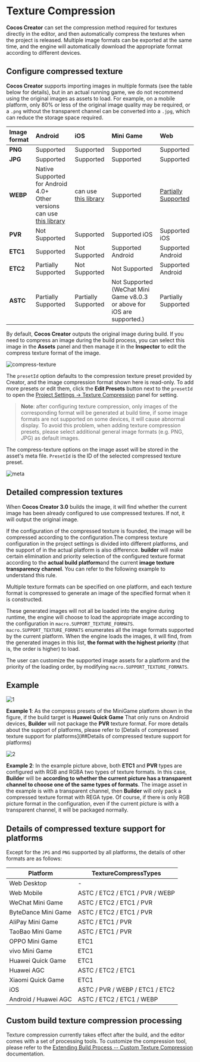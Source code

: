# Texture Compression

**Cocos Creator** can set the compression method required for textures directly in the editor, and then automatically compress the textures when the project is released. Multiple image formats can be exported at the same time, and the engine will automatically download the appropriate format according to different devices.

## Configure compressed texture

**Cocos Creator** supports importing images in multiple formats (see the table below for details), but in an actual running game, we do not recommend using the original images as assets to load. For example, on a mobile platform, only 80% or less of the original image quality may be required, or a `.png` without the transparent channel can be converted into a `.jpg`, which can reduce the storage space required.

| Image format | Android | iOS | Mini Game | Web  |
| :------- | :-------- | :------ | :----- | :------ |
| **PNG** | Supported | Supported   | Supported | Supported |
| **JPG** | Supported | Supported | Supported | Supported |
| **WEBP** | Native Supported for Android 4.0+<br>Other versions can use [this library](https://github.com/alexey-pelykh/webp-android-backport) | can use [this library](https://github.com/carsonmcdonald/WebP-iOS-example) | Supported | [Partially Supported](https://caniuse.com/#feat=webp) |
| **PVR** | Not Supported | Supported | Supported iOS  | Supported iOS |
| **ETC1** | Supported | Not Supported | Supported Android  | Supported Android |
| **ETC2** | Partially Supported | Not Supported | Not Supported | Supported Android |
| **ASTC** | Partially Supported  | Partially Supported | Not Supported (WeChat Mini Game v8.0.3 or above for iOS are supported.) | Partially Supported |

By default, **Cocos Creator** outputs the original image during build. If you need to compress an image during the build process, you can select this image in the **Assets** panel and then manage it in the **Inspector** to edit the compress texture format of the image.

![compress-texture](compress-texture/compress-texture.png)

The `presetId` option defaults to the compression texture preset provided by Creator, and the image compression format shown here is read-only. To add more presets or edit them, click the **Edit Presets** button next to the `presetId` to open the [Project Settings -> Texture Compression](./editor/project/index.md) panel for setting.

> **Note**: after configuring texture compression, only images of the corresponding format will be generated at build time, if some image formats are not supported on some devices, it will cause abnormal display. To avoid this problem, when adding texture compression presets, please select additional general image formats (e.g. PNG, JPG) as default images.

The compress-texture options on the image asset will be stored in the asset's meta file. `PresetId` is the ID of the selected compressed texture preset.

![meta](compress-texture/meta.png)

## Detailed compression textures

When **Cocos Creator 3.0** builds the image, it will find whether the current image has been already configured to use compressed textures. If not, it will output the original image.

If the configuration of the compressed texture is founded, the image will be compressed according to the configuration.The compress texture configuration in the project settings is divided into different platforms, and the support of in the actual platform is also difference. **builder** will make certain elimination and priority selection of the configured texture format according to the **actual build platform**and the current **image texture transparency channel**. You can refer to the following example to understand this rule.

Multiple texture formats can be specified on one platform, and each texture format is compressed to generate an image of the specified format when it is constructed.

These generated images will not all be loaded into the engine during runtime, the engine will choose to load the appropriate image according to the configuration in `macro.SUPPORT_TEXTURE_FORMATS`. `macro.SUPPORT_TEXTURE_FORMATS` enumerates all the image formats supported by the current platform. When the engine loads the images, it will find, from the generated images in this list, **the format with the highest priority** (that is, the order is higher) to load.

The user can customize the supported image assets for a platform and the priority of the loading order, by modifying `macro.SUPPORT_TEXTURE_FORMATS`.

## Example

![1](compress-texture/compress-1.png)

**Example 1**: As the compress presets of the MiniGame platform shown in the figure, if the build target is **Huawei Quick Game** That only runs on Android devices, **Builder** will not package the **PVR** texture format. For more details about the support of platforms, please refer to [Details of compressed texture support for platforms](##Details of compressed texture support for platforms)

![2](compress-texture/compress-2.png)

**Example 2**: In the example picture above, both **ETC1** and **PVR** types are configured with RGB and RGBA two types of texture formats. In this case, **Builder** will be **according to whether the current picture has a transparent channel to choose one of the same types of formats**. The image asset in the example is with a transparent channel, then **Builder** will only pack a compressed texture format with REGA type. Of course, if there is only RGB picture format in the configuration, even if the current picture is with a transparent channel, it will be packaged normally.

## Details of compressed texture support for platforms

Except for the `JPG` and `PNG` supported by all platforms, the details of other formats are as follows:

| Platform          | TextureCompressTypes |
| ----------------- | -------------------- |
| Web Desktop       | - |
| Web Mobile        | ASTC / ETC2 / ETC1 / PVR / WEBP |
| WeChat Mini Game  | ASTC / ETC2 / ETC1 / PVR    |
| ByteDance Mini Game | ASTC / ETC2 / ETC1 / PVR  |
| AliPay Mini Game  | ASTC / ETC1 / PVR           |
| TaoBao Mini Game  | ASTC / ETC1 / PVR           |
| OPPO Mini Game    | ETC1                 |
| vivo Mini Game    | ETC1                 |
| Huawei Quick Game | ETC1                 |
| Huawei AGC        | ASTC / ETC2 / ETC1   |
| Xiaomi Quick Game | ETC1                 |
| iOS               | ASTC / PVR / WEBP / ETC1 / ETC2 |
| Android / Huawei AGC | ASTC / ETC2 / ETC1 / WEBP |

## Custom build texture compression processing

Texture compression currently takes effect after the build, and the editor comes with a set of processing tools. To customize the compression tool, please refer to the [Extending Build Process -- Custom Texture Compression](../editor/publish/custom-build-plugin.md) documentation.
